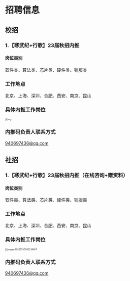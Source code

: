 # 招聘信息

## 校招

### 1.【寒武纪+行歌】23届秋招内推

#### 岗位类别

软件类、算法类、芯片类、硬件类、销服类

### 工作地点

北京、上海、深圳、合肥、西安、南京、昆山

### 具体内推工作岗位

<img src="https://docimg4.docs.qq.com/image/PnoDx3sjKQaIipQtFr_lhQ.jpeg?w=750&h=1334" alt="img" style="zoom:50%;" />

### 内推码负责人联系方式

940697436@qq.com



## 社招

### 1.【寒武纪+行歌】23届秋招内推（在线咨询+赠资料）

#### 岗位类别

软件类、算法类、芯片类、硬件类、销服类

### 工作地点

北京、上海、深圳、合肥、西安、南京、昆山

### 具体内推工作岗位

<img src="C:\Users\DELL\AppData\Roaming\Typora\typora-user-images\image-20221030092238467.png" alt="image-20221030092238467" style="zoom:50%;" />

### 内推码负责人联系方式

940697436@qq.com
